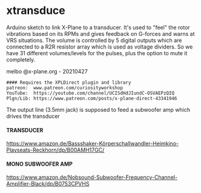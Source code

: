 # xtransduce

Arduino sketch to link X-Plane to a transducer. It's used to "feel" the rotor vibrations
based on its RPMs and gives feedback on G-forces and warns at VRS situations.
The volume is controlled by 5 digital outputs which are connected to a R2R resistor array
which is used as voltage dividers. So we have 31 different volumes/levels for the pulses, 
plus the option to mute it completely. 

melbo @x-plane.org - 20210427


	#### Requires the XPLDirect plugin and library
	patreon:  www.patreon.com/curiosityworkshop
	YouTube:  https://youtube.com/channel/UCISdHdJIundC-OSVAEPzQIQ
	Plgn/Lib: https://www.patreon.com/posts/x-plane-direct-43341946


The output line (3.5mm jack) is supposed to feed a subwoofer amp which drives the transducer


#### TRANSDUCER
https://www.amazon.de/Bassshaker-Körperschallwandler-Heimkino-Playseats-Reckhorn/dp/B00AMH17GC/

#### MONO SUBWOOFER AMP
https://www.amazon.de/Nobsound-Subwoofer-Frequency-Channel-Amplifier-Black/dp/B0753CPVHS

